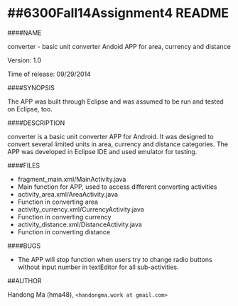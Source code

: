 ##6300Fall14Assignment4   README
=====================

####NAME


converter - basic unit converter Andoid APP for area, currency and distance

Version: 1.0

Time of release: 09/29/2014

####SYNOPSIS


The APP was built through Eclipse and was assumed to be run and tested on Eclipse, too.
 
####DESCRIPTION


converter is a basic unit converter APP for Android. It was designed to convert several limited units in area, currency and distance categories. The APP was developed in Eclipse IDE and used emulator for testing.

####FILES

* fragment_main.xml/MainActivity.java
 * Main function for APP, used to access different converting activities
* activity_area.xml/AreaActivity.java
 * Function in converting area
* activity_currency.xml/CurrencyActivity.java
 * Function in converting currency
* activity_distance.xml/DistanceActivity.java
 * Function in converting distance


####BUGS


* The APP will stop function when users try to change radio buttons without input number in textEditor for all sub-activities.

##AUTHOR


Handong Ma (hma48), `<handongma.work at gmail.com>`

